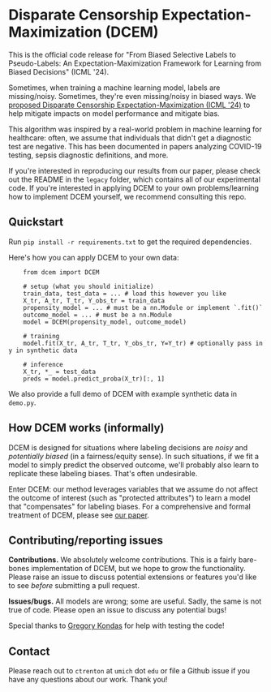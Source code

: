 # Disparate Censorship Expectation-Maximization (DCEM)

This is the official code release for "From Biased Selective Labels to Pseudo-Labels: An Expectation-Maximization Framework for Learning from Biased Decisions" (ICML '24).

Sometimes, when training a machine learning model, labels are missing/noisy. Sometimes, they're even missing/noisy in biased ways. We [proposed Disparate Censorship Expectation-Maximization (ICML '24)](https://icml.cc/virtual/2024/poster/33393) to help mitigate impacts on model performance and mitigate bias.

This algorithm was inspired by a real-world problem in machine learning for healthcare: often, we assume that individuals that didn't get a diagnostic test are negative. This has been documented in papers analyzing COVID-19 testing, sepsis diagnostic definitions, and more. 

If you're interested in reproducing our results from our paper, please check out the README in the `legacy` folder, which contains all of our experimental code. If you're interested in applying DCEM to your own problems/learning how to implement DCEM yourself, we recommend consulting this repo.

## Quickstart

Run `pip install -r requirements.txt` to get the required dependencies.

Here's how you can apply DCEM to your own data:
```
    from dcem import DCEM

    # setup (what you should initialize)
    train_data, test_data = ... # load this however you like
    X_tr, A_tr, T_tr, Y_obs_tr = train_data
    propensity_model = ... # must be a nn.Module or implement `.fit()`
    outcome_model = ... # must be a nn.Module
    model = DCEM(propensity_model, outcome_model)

    # training
    model.fit(X_tr, A_tr, T_tr, Y_obs_tr, Y=Y_tr) # optionally pass in y in synthetic data

    # inference
    X_tr, *_ = test_data
    preds = model.predict_proba(X_tr)[:, 1]
```

We also provide a full demo of DCEM with example synthetic data in `demo.py`. 

## How DCEM works (informally)

DCEM is designed for situations where labeling decisions are *noisy* and *potentially biased* (in a fairness/equity sense). In such situations, if we fit a model to simply predict the observed outcome, we'll probably also learn to replicate these labeling biases. That's often undesirable. 

Enter DCEM: our method leverages variables that we assume do not affect the outcome of interest (such as "protected attributes") to learn a model that "compensates" for labeling biases. For a comprehensive and formal treatment of DCEM, please see [our paper](https://icml.cc/virtual/2024/poster/33393).

## Contributing/reporting issues

**Contributions.** We absolutely welcome contributions. This is a fairly bare-bones implementation of DCEM, but we hope to grow the functionality. Please raise an issue to discuss potential extensions or features you'd like to see *before* submitting a pull request. 

**Issues/bugs.** All models are wrong; some are useful. Sadly, the same is not true of code. Please open an issue to discuss any potential bugs!

Special thanks to [Gregory Kondas](https://gkondas.github.io/) for help with testing the code!

## Contact

Please reach out to `ctrenton` at `umich` dot `edu` or file a Github issue if you have any questions about our work. Thank you!
